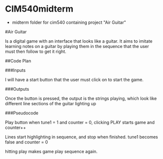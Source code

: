 # CIM540midterm
* midterm folder for cim540 containing project "Air Guitar"

#Air Guitar

Is a digital game with an interface that looks like a guitar. It aims to imitate learning notes on a guitar by playing them in the sequence that the user must then follow to get it right.

##Code Plan

###Inputs

I will have a start button that the user must click on to start the game.

###Outputs

Once the button is pressed, the output is the strings playing, which look like different line sections of the guitar lighting up

###Pseudocode

Play button
when tune1 = 1 and counter = 0, clicking PLAY starts game and counter++

Lines start highlighting in sequence, and stop when finished.
tune1 becomes false and counter = 0

hitting play makes game play sequence again.
